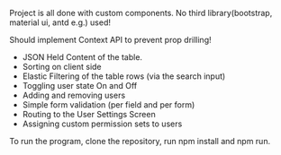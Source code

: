 Project is all done with custom components. 
No third library(bootstrap, material ui, antd e.g.) used!

Should implement Context API to prevent prop drilling!

- JSON  Held Content of the table.
- Sorting on client side
- Elastic Filtering of the table rows (via the search input)
- Toggling user state On and Off
- Adding and removing users
- Simple form validation (per field and per form)
- Routing to the User Settings Screen
- Assigning custom permission sets to users


To run the program, clone the repository, run npm install and npm run.